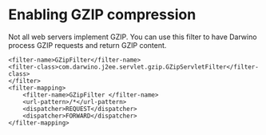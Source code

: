 # Enabling GZIP compression
Not all web servers implement GZIP. You can use this filter to have Darwino process GZIP requests and return GZIP content.

```
<filter-name>GZipFilter</filter-name>
<filter-class>com.darwino.j2ee.servlet.gzip.GZipServletFilter</filter-class>
</filter>
<filter-mapping>
	<filter-name>GZipFilter </filter-name>	
	<url-pattern>/*</url-pattern>
	<dispatcher>REQUEST</dispatcher>
	<dispatcher>FORWARD</dispatcher>
</filter-mapping>
```

